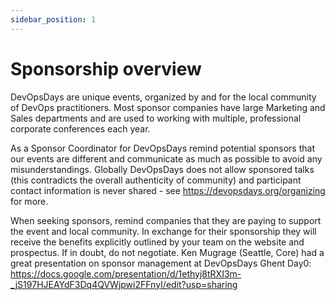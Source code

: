 ```yaml
---
sidebar_position: 1
---
```


# Sponsorship overview

DevOpsDays are unique events, organized by and for the local community of DevOps practitioners. Most sponsor companies have large Marketing and Sales departments and are used to working with multiple, professional corporate conferences each year. 

As a Sponsor Coordinator for DevOpsDays remind potential sponsors that our events are different and communicate as much as possible to avoid any misunderstandings. Globally DevOpsDays does not allow sponsored talks (this contradicts the overall authenticity of community) and participant contact information is never shared - see https://devopsdays.org/organizing for more. 

When seeking sponsors, remind companies that they are paying to support the event and local community. In exchange for their sponsorship they will receive the benefits explicitly outlined by your team on the website and prospectus. If in doubt, do not negotiate.
Ken Mugrage (Seattle, Core) had a great presentation on sponsor management at DevOpsDays Ghent Day0: https://docs.google.com/presentation/d/1ethyj8tRXI3m-_jS197HJEAYdF3Dq4QVWjpwi2FFnyI/edit?usp=sharing  
